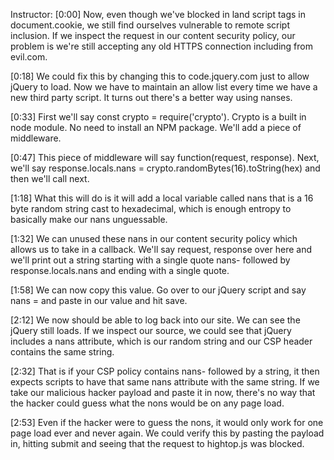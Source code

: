 Instructor: [0:00] Now, even though we've blocked in land script tags in document.cookie, we still find ourselves vulnerable to remote script inclusion. If we inspect the request in our content security policy, our problem is we're still accepting any old HTTPS connection including from evil.com.

[0:18] We could fix this by changing this to code.jquery.com just to allow jQuery to load. Now we have to maintain an allow list every time we have a new third party script. It turns out there's a better way using nanses.

[0:33] First we'll say const crypto = require('crypto'). Crypto is a built in node module. No need to install an NPM package. We'll add a piece of middleware.

[0:47] This piece of middleware will say function(request, response). Next, we'll say response.locals.nans = crypto.randomBytes(16).toString(hex) and then we'll call next.

[1:18] What this will do is it will add a local variable called nans that is a 16 byte random string cast to hexadecimal, which is enough entropy to basically make our nans unguessable.

[1:32] We can unused these nans in our content security policy which allows us to take in a callback. We'll say request, response over here and we'll print out a string starting with a single quote nans- followed by response.locals.nans and ending with a single quote.

[1:58] We can now copy this value. Go over to our jQuery script and say nans = and paste in our value and hit save.

[2:12] We now should be able to log back into our site. We can see the jQuery still loads. If we inspect our source, we could see that jQuery includes a nans attribute, which is our random string and our CSP header contains the same string.

[2:32] That is if your CSP policy contains nans- followed by a string, it then expects scripts to have that same nans attribute with the same string. If we take our malicious hacker payload and paste it in now, there's no way that the hacker could guess what the nons would be on any page load.

[2:53] Even if the hacker were to guess the nons, it would only work for one page load ever and never again. We could verify this by pasting the payload in, hitting submit and seeing that the request to hightop.js was blocked.
